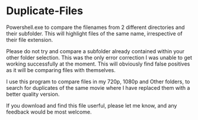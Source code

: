 # Duplicate-Files

Powershell.exe to compare the filenames from 2 different directories and their subfolder. This will highlight files of the same name, irrespective of their file extension.

Please do not try and compare a subfolder already contained within your other folder selection. This was the only error correction I was unable to get working successfully at the moment.
This will obviously find false positives as it will be comparing files with themselves.

I use this program to compare files in my 720p, 1080p and Other folders, to search for duplicates of the same movie where I have replaced them with a better quality version.

If you download and find this file userful, please let me know, and any feedback would be most welcome.
